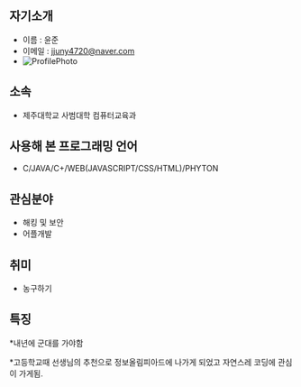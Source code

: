 ## 자기소개

* 이름 : 윤준
* 이메일 : jjuny4720@naver.com
* ![ProfilePhoto](https://raw.githubusercontent.com/jjuny4720/opensource-class/jjuny4720-patch-1/%EC%BA%A1%EC%B2%98.PNG)

## 소속

* 제주대학교 사범대학 컴퓨터교육과

## 사용해 본 프로그래밍 언어

* C/JAVA/C+/WEB(JAVASCRIPT/CSS/HTML)/PHYTON

## 관심분야

* 해킹 및 보안
* 어플개발

## 취미
* 농구하기

## 특징
*내년에 군대를 가야함

*고등학교때 선생님의 추천으로 정보올림피아드에 나가게 되었고 자연스레 코딩에 관심이 가게됨.
